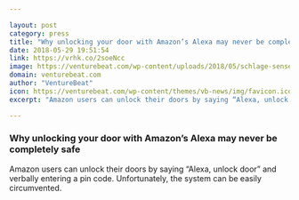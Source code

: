```yaml
---

layout: post
category: press
title: "Why unlocking your door with Amazon’s Alexa may never be completely safe"
date: 2018-05-29 19:51:54
link: https://vrhk.co/2soeNcc
image: https://venturebeat.com/wp-content/uploads/2018/05/schlage-sense-with-wifi-adapter-lifestyle-3.jpeg?fit=5400%2C3599&strip=all
domain: venturebeat.com
author: "VentureBeat"
icon: https://venturebeat.com/wp-content/themes/vb-news/img/favicon.ico
excerpt: "Amazon users can unlock their doors by saying “Alexa, unlock door” and verbally entering a pin code. Unfortunately, the system can be easily circumvented."

---
```


### Why unlocking your door with Amazon’s Alexa may never be completely safe

Amazon users can unlock their doors by saying “Alexa, unlock door” and verbally entering a pin code. Unfortunately, the system can be easily circumvented.
